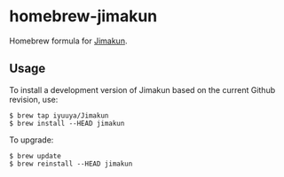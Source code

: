 homebrew-jimakun
================

Homebrew formula for [Jimakun](https://github.com/iyuuya/Jimakun).

Usage
-----

To install a development version of Jimakun based on the current Github revision, use:

    $ brew tap iyuuya/Jimakun
    $ brew install --HEAD jimakun

To upgrade:

    $ brew update
    $ brew reinstall --HEAD jimakun
